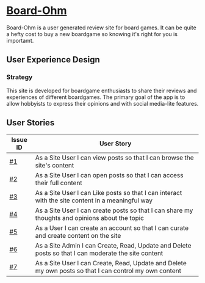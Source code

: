 # [Board-Ohm](https://board-ohm-5d4ddb906f72.herokuapp.com/)

Board-Ohm is a user generated review site for board games. It can be quite a hefty cost to buy a new boardgame so knowing it's right for you is importamt.

## User Experience Design

### Strategy 

This site is developed for boardgame enthusiasts to share their reviews and experiences of different boardgames. The primary goal of the app is to allow hobbyists to express their opinions and with social media-lite features.

## User Stories

| Issue ID | User Story |
|----------|------------|
|[#1](https://github.com/EndaMagennis/board-ohm/issues/1)| As a Site User I can view posts so that I can browse the site's content |
|[#2](https://github.com/EndaMagennis/board-ohm/issues/2)| As a Site User I can open posts so that I can access their full content
|[#3](https://github.com/EndaMagennis/board-ohm/issues/3)| As a Site User I can Like posts so that I can interact with the site content in a meaningful way
|[#4](https://github.com/EndaMagennis/board-ohm/issues/4)|As a Site User I can create posts so that I can share my thoughts and opinions about the topic
|[#5](https://github.com/EndaMagennis/board-ohm/issues/5)|As a User I can create an account so that I can curate and create content on the site|
|[#6](https://github.com/EndaMagennis/board-ohm/issues/6)|As a Site Admin I can Create, Read, Update and Delete posts so that I can moderate the site content|
|[#7](https://github.com/EndaMagennis/board-ohm/issues/7)|As a Site User I can Create, Read, Update and Delete my own posts so that I can control my own content|
